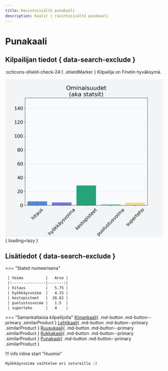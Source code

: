 ```yaml
---
title: Ravintosisältö punakaali
description: Kaalit | ravintosisältö punakaali
---
```


# Punakaali


## Kilpailijan tiedot { data-search-exclude }

:octicons-shield-check-24:{ .shieldMarker } Kilpailija on Finelin hyväksymä.

![Punakaali](./images/punakaali.png){ loading=lazy }

## Lisätiedot { data-search-exclude }
=== "Statsit numeerisena"

     | Voima          |   Arvo |
     |:---------------|-------:|
     | hitaus         |   5.75 |
     | hyökkäysvoima  |   4.15 |
     | kestopisteet   |  28.62 |
     | puolustusvoima |   1.5  |
     | superteho      |   4    |

=== "Samankaltaisia kilpailijoita"
    [Kiinankaali](/kiinankaali){ .md-button .md-button--primary .similarProduct }
    [Lehtikaali](/lehtikaali){ .md-button .md-button--primary .similarProduct }
    [Ruusukaali](/ruusukaali){ .md-button .md-button--primary .similarProduct }
    [Kukkakaali](/kukkakaali){ .md-button .md-button--primary .similarProduct }
    [Punakaali](/punakaali){ .md-button .md-button--primary .similarProduct }

!!! info inline start "Huomio"

    Hyökkäysvoima vaihtelee eri sotureilla :)
